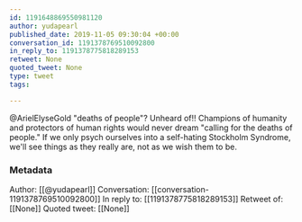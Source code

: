 ```yaml
---
id: 1191648869550981120
author: yudapearl
published_date: 2019-11-05 09:30:04 +00:00
conversation_id: 1191378769510092800
in_reply_to: 1191378775818289153
retweet: None
quoted_tweet: None
type: tweet
tags:

---
```


@ArielElyseGold "deaths of people"? Unheard of!! Champions of humanity and protectors of human rights would never dream "calling for the deaths of people." If we only psych ourselves into a self-hating Stockholm Syndrome, we'll see things as they really are, not as we wish them to be.

### Metadata

Author: [[@yudapearl]]
Conversation: [[conversation-1191378769510092800]]
In reply to: [[1191378775818289153]]
Retweet of: [[None]]
Quoted tweet: [[None]]
